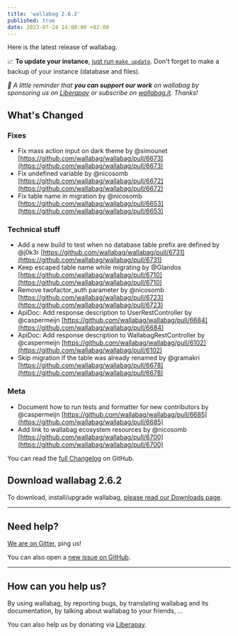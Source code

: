```yaml
---
title: 'wallabag 2.6.2'
published: true
date: 2023-07-24 14:00:00 +02:00
---
```


Here is the latest release of wallabag.

📈  **To update your instance**, [just run `make update`](https://doc.wallabag.org/en/admin/upgrade.html).
Don't forget to make a backup of your instance (database and files).

_🤝  A little reminder that **you can support our work** on wallabag by sponsoring us on [Liberapay](https://liberapay.com/wallabag) or subscribe on [wallabag.it](https://www.wallabag.it/en). Thanks!_

## What's Changed

### Fixes
* Fix mass action input on dark theme by @simounet [https://github.com/wallabag/wallabag/pull/6673](https://github.com/wallabag/wallabag/pull/6673)
* Fix undefined variable by @nicosomb [https://github.com/wallabag/wallabag/pull/6672](https://github.com/wallabag/wallabag/pull/6672)
* Fix table name in migration by @nicosomb [https://github.com/wallabag/wallabag/pull/6653](https://github.com/wallabag/wallabag/pull/6653)

### Technical stuff
* Add a new build to test when no database table prefix are defined by @j0k3r [https://github.com/wallabag/wallabag/pull/6731](https://github.com/wallabag/wallabag/pull/6731)
* Keep escaped table name while migrating by @Glandos [https://github.com/wallabag/wallabag/pull/6710](https://github.com/wallabag/wallabag/pull/6710)
* Remove twofactor_auth parameter by @nicosomb [https://github.com/wallabag/wallabag/pull/6723](https://github.com/wallabag/wallabag/pull/6723)
* ApiDoc: Add response description to UserRestController by @caspermeijn [https://github.com/wallabag/wallabag/pull/6684](https://github.com/wallabag/wallabag/pull/6684)
* ApiDoc: Add response description to WallabagRestController by @caspermeijn [https://github.com/wallabag/wallabag/pull/6102](https://github.com/wallabag/wallabag/pull/6102)
* Skip migration if the table was already renamed by @gramakri [https://github.com/wallabag/wallabag/pull/6678](https://github.com/wallabag/wallabag/pull/6678)

### Meta
* Document how to run tests and formatter for new contributors by @caspermeijn [https://github.com/wallabag/wallabag/pull/6685](https://github.com/wallabag/wallabag/pull/6685)
* Add link to wallabag ecosystem resources by @nicosomb [https://github.com/wallabag/wallabag/pull/6700](https://github.com/wallabag/wallabag/pull/6700)

You can read the [full Changelog](https://github.com/wallabag/wallabag/compare/2.6.1...2.6.2) on GitHub.

## Download wallabag 2.6.2

To download, install/upgrade wallabag, [please read our Downloads page](https://doc.wallabag.org/en/admin/installation/installation.html).

<hr />

## Need help?

[We are on Gitter](https://gitter.im/wallabag/wallabag), ping us!

You can also open a [new issue on GitHub](https://github.com/wallabag/wallabag/issues/new).

<hr />

## How can you help us?

By using wallabag, by reporting bugs, by translating wallabag and its documentation, by talking about wallabag to your friends, ...

You can also help us by donating via [Liberapay](https://liberapay.com/wallabag/).

